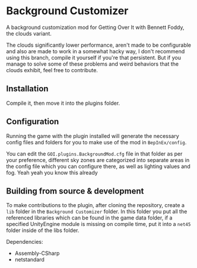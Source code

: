 # Background Customizer
A background customization mod for Getting Over It with Bennett Foddy, the clouds variant.

The clouds significantly lower performance, aren't made to be configurable and also are made to work in a somewhat hacky way, I don't recommend using this branch, compile it yourself if you're that persistent. But if you manage to solve some of these problems and weird behaviors that the clouds exhibit, feel free to contribute.

## Installation
Compile it, then move it into the plugins folder.

## Configuration
Running the game with the plugin installed will generate the necessary config files and folders for you to make use of the mod in `BepInEx/config`.

You can edit the `GOI.plugins.BackgroundMod.cfg` file in that folder as per your preference, different sky zones are categorized into separate areas in the config file which you can configure there, as well as lighting values and fog. Yeah yeah you know this already

## Building from source & development
To make contributions to the plugin, after cloning the repository, create a `lib` folder in the `Background Customizer` folder.  In this folder you put all the referenced libraries which can be found in the game data folder, if a specified UnityEngine module is missing on compile time, put it into a `net45` folder inside of the libs folder.

Dependencies:
* Assembly-CSharp
* netstandard